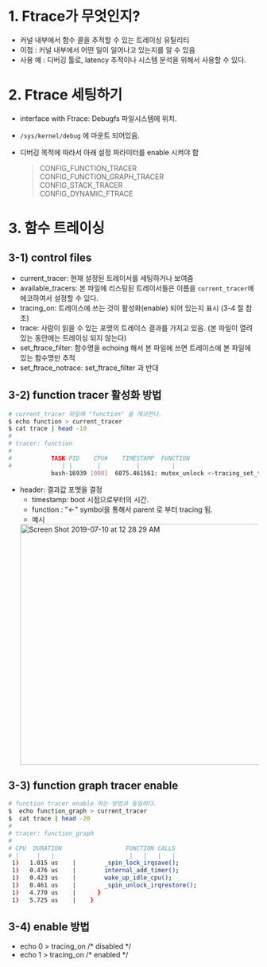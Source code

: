# 1. Ftrace가 무엇인지?
 - 커널 내부에서 함수 콜을 추적할 수 있는 트레이싱 유틸리티
 - 이점   : 커널 내부에서 어떤 일이 일어나고 있는지를 알 수 있음
 - 사용 예 : 디버깅 툴로, latency 추적이나 시스템 분석을 위해서 사용할 수 있다.

# 2. Ftrace 세팅하기
 - interface with Ftrace: Debugfs 파일시스템에 위치.
 - `/sys/kernel/debug` 에 마운트 되어있음.

 - 디버깅 목적에 따라서 아래 설정 파라미터를 enable 시켜야 함
    > CONFIG_FUNCTION_TRACER  
    > CONFIG_FUNCTION_GRAPH_TRACER  
    > CONFIG_STACK_TRACER  
    > CONFIG_DYNAMIC_FTRACE


# 3. 함수 트레이싱

## 3-1) control files
- current_tracer: 현재 설정된 트레이서를 세팅하거나 보여줌
- available_tracers: 본 파일에 리스팅된 트레이서들은 이름을 `current_tracer`에 에코하여서 설정할 수 있다.
- tracing_on: 트레이스에 쓰는 것이 활성화(enable) 되어 있는지 표시 (3-4 절 참조)
- trace: 사람이 읽을 수 있는 포맷의 트레이스 결과를 가지고 있음. (본 파일이 열려있는 동안에는 트레이싱 되지 않는다)
- set_ftrace_filter: 함수명을 echoing 해서 본 파일에 쓰면 트레이스에 본 파일에 있는 함수명만 추적
- set_ftrace_notrace: set_ftrace_filter 과 반대

## 3-2) function tracer 활성화 방법
```bash
# current_tracer 파일에 "function" 을 에코한다.
$ echo function > current_tracer
$ cat trace | head -10
#
# tracer: function
#
#           TASK-PID    CPU#    TIMESTAMP  FUNCTION
#              | |       |          |         |
            bash-16939 [000]  6075.461561: mutex_unlock <-tracing_set_tracer
```
 - header: 결과값 포멧을 결정
   - timestamp: boot 시점으로부터의 시간.  
   - function : "<-" symbol을 통해서 parent 로 부터 tracing 됨.
   	- 예시 
   	<img width="484" alt="Screen Shot 2019-07-10 at 12 28 29 AM" src="https://user-images.githubusercontent.com/18457707/60901925-bc124f00-a2a9-11e9-8e37-4809601b18eb.png">

   

## 3-3) function graph tracer enable
```bash
# function tracer enable 하는 방법과 동일하다.
$  echo function_graph > current_tracer
$  cat trace | head -20
#
# tracer: function_graph
#
# CPU  DURATION                  FUNCTION CALLS
# |     |   |                     |   |   |   |
 1)   1.015 us    |        _spin_lock_irqsave();
 1)   0.476 us    |        internal_add_timer();
 1)   0.423 us    |        wake_up_idle_cpu();
 1)   0.461 us    |        _spin_unlock_irqrestore();
 1)   4.770 us    |      }
 1)   5.725 us    |    }
```

## 3-4) enable 방법
- echo 0 > tracing_on    /* disabled */
- echo 1 > tracing_on    /* enabled  */



